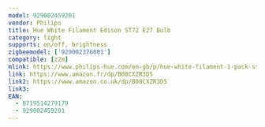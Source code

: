 ```yaml
---
model: 929002459201
vendor: Philips
title: Hue White Filament Edison ST72 E27 Bulb
category: light
supports: on/off, brightness
zigbeemodel: ['929002376801']
compatible: [z2m]
mlink: https://www.philips-hue.com/en-gb/p/hue-white-filament-1-pack-st72-e27-filament-edison/8719514279179
link: https://www.amazon.fr/dp/B08CXZR3D5
link2: https://www.amazon.co.uk/dp/B08CXZR3D5
link3: 
EAN: 
  - 8719514279179
  - 929002459201
---
```

